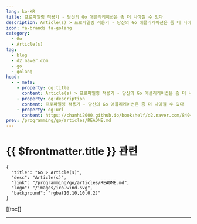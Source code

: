 ```yaml
---
lang: ko-KR
title: 프로파일링 적용기 - 당신의 Go 애플리케이션은 좀 더 나아질 수 있다
description: Article(s) > 프로파일링 적용기 - 당신의 Go 애플리케이션은 좀 더 나아질 수 있다
icon: fa-brands fa-golang
category: 
  - Go
  - Article(s)
tag: 
  - blog
  - d2.naver.com
  - go
  - golang
head:  
  - - meta:
    - property: og:title
      content: Article(s) > 프로파일링 적용기 - 당신의 Go 애플리케이션은 좀 더 나아질 수 있다
    - property: og:description
      content: 프로파일링 적용기 - 당신의 Go 애플리케이션은 좀 더 나아질 수 있다
    - property: og:url
      content: https://chanhi2000.github.io/bookshelf/d2.naver.com/8404108.html
prev: /programming/go/articles/README.md
---
```


# {{ $frontmatter.title }} 관련

```component VPCard
{
  "title": "Go > Article(s)",
  "desc": "Article(s)",
  "link": "/programming/go/articles/README.md",
  "logo": "/images/ico-wind.svg",
  "background": "rgba(10,10,10,0.2)"
}
```

[[toc]]

---

<SiteInfo
  name="프로파일링 적용기 - 당신의 Go 애플리케이션은 좀 더 나아질 수 있다 | NAVER D2"
  desc="프로파일링 적용기 - 당신의 Go 애플리케이션은 좀 더 나아질 수 있다"
  url="https://d2.naver.com/helloworld/8404108"
  logo="/assets/image/d2.naver.com/favicon.ico"
  preview="/assets/image/d2.naver.com/8404108/banner.png"/>

<!-- TODO: 작성 -->
